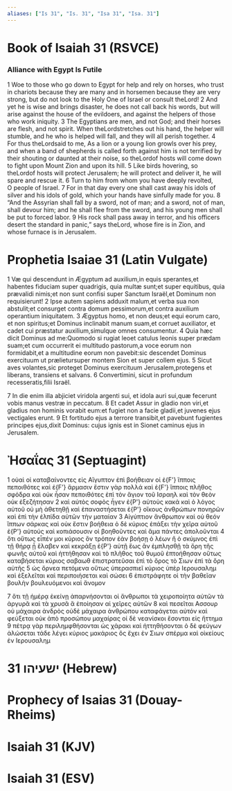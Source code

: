 ```yaml
---
aliases: ["Is 31", "Is. 31", "Isa 31", "Isa. 31"]
---
```



# Book of Isaiah 31 (RSVCE)

### Alliance with Egypt Is Futile
1 Woe to those who go down to Egypt for help and rely on horses, who trust in chariots because they are many and in horsemen because they are very strong, but do not look to the Holy One of Israel or consult theLord!
2 And yet he is wise and brings disaster, he does not call back his words, but will arise against the house of the evildoers, and against the helpers of those who work iniquity.
3 The Egyptians are men, and not God; and their horses are flesh, and not spirit. When theLordstretches out his hand, the helper will stumble, and he who is helped will fall, and they will all perish together.
4 For thus theLordsaid to me, As a lion or a young lion growls over his prey, and when a band of shepherds is called forth against him is not terrified by their shouting or daunted at their noise, so theLordof hosts will come down to fight upon Mount Zion and upon its hill.
5 Like birds hovering, so theLordof hosts will protect Jerusalem; he will protect and deliver it, he will spare and rescue it.
6 Turn to him from whom you have deeply revolted, O people of Israel.
7 For in that day every one shall cast away his idols of silver and his idols of gold, which your hands have sinfully made for you.
8 “And the Assyrian shall fall by a sword, not of man; and a sword, not of man, shall devour him; and he shall flee from the sword, and his young men shall be put to forced labor.
9 His rock shall pass away in terror, and his officers desert the standard in panic,” says theLord, whose fire is in Zion, and whose furnace is in Jerusalem.


# Prophetia Isaiae 31 (Latin Vulgate)

1 Væ qui descendunt in Ægyptum ad auxilium,in equis sperantes,et habentes fiduciam super quadrigis, quia multæ sunt;et super equitibus, quia prævalidi nimis;et non sunt confisi super Sanctum Israël,et Dominum non requisierunt!
2 Ipse autem sapiens adduxit malum,et verba sua non abstulit;et consurget contra domum pessimorum,et contra auxilium operantium iniquitatem.
3 Ægyptus homo, et non deus;et equi eorum caro, et non spiritus;et Dominus inclinabit manum suam,et corruet auxiliator, et cadet cui præstatur auxilium,simulque omnes consumentur.
4 Quia hæc dicit Dominus ad me:Quomodo si rugiat leoet catulus leonis super prædam suam;et cum occurrerit ei multitudo pastorum,a voce eorum non formidabit,et a multitudine eorum non pavebit:sic descendet Dominus exercituum ut prælietursuper montem Sion et super collem ejus.
5 Sicut aves volantes,sic proteget Dominus exercituum Jerusalem,protegens et liberans, transiens et salvans.
6 Convertimini, sicut in profundum recesseratis,filii Israël.

7 In die enim illa abjiciet viridola argenti sui, et idola auri sui,quæ fecerunt vobis manus vestræ in peccatum.
8 Et cadet Assur in gladio non viri,et gladius non hominis vorabit eum:et fugiet non a facie gladii,et juvenes ejus vectigales erunt.
9 Et fortitudo ejus a terrore transibit,et pavebunt fugientes principes ejus,dixit Dominus: cujus ignis est in Sionet caminus ejus in Jerusalem.


# Ἠσαΐας 31 (Septuagint)

1 οὐαὶ οἱ καταβαίνοντες εἰς Αἴγυπτον ἐπὶ βοήθειαν οἱ ἐ{F'} ἵπποις πεποιθότες καὶ ἐ{F'} ἅρμασιν ἔστιν γὰρ πολλά καὶ ἐ{F'} ἵπποις πλῆθος σφόδρα καὶ οὐκ ἦσαν πεποιθότες ἐπὶ τὸν ἅγιον τοῦ Ισραηλ καὶ τὸν θεὸν οὐκ ἐξεζήτησαν
2 καὶ αὐτὸς σοφὸς ἦγεν ἐ{P'} αὐτοὺς κακά καὶ ὁ λόγος αὐτοῦ οὐ μὴ ἀθετηθῇ καὶ ἐπαναστήσεται ἐ{P'} οἴκους ἀνθρώπων πονηρῶν καὶ ἐπὶ τὴν ἐλπίδα αὐτῶν τὴν ματαίαν
3 Αἰγύπτιον ἄνθρωπον καὶ οὐ θεόν ἵππων σάρκας καὶ οὐκ ἔστιν βοήθεια ὁ δὲ κύριος ἐπάξει τὴν χεῖρα αὐτοῦ ἐ{P'} αὐτούς καὶ κοπιάσουσιν οἱ βοηθοῦντες καὶ ἅμα πάντες ἀπολοῦνται
4 ὅτι οὕτως εἶπέν μοι κύριος ὃν τρόπον ἐὰν βοήσῃ ὁ λέων ἢ ὁ σκύμνος ἐπὶ τῇ θήρᾳ ᾗ ἔλαβεν καὶ κεκράξῃ ἐ{P'} αὐτῇ ἕως ἂν ἐμπλησθῇ τὰ ὄρη τῆς φωνῆς αὐτοῦ καὶ ἡττήθησαν καὶ τὸ πλῆθος τοῦ θυμοῦ ἐπτοήθησαν οὕτως καταβήσεται κύριος σαβαωθ ἐπιστρατεῦσαι ἐπὶ τὸ ὄρος τὸ Σιων ἐπὶ τὰ ὄρη αὐτῆς
5 ὡς ὄρνεα πετόμενα οὕτως ὑπερασπιεῖ κύριος ὑπὲρ Ιερουσαλημ καὶ ἐξελεῖται καὶ περιποιήσεται καὶ σώσει
6 ἐπιστράφητε οἱ τὴν βαθεῖαν βουλὴν βουλευόμενοι καὶ ἄνομον

7 ὅτι τῇ ἡμέρᾳ ἐκείνῃ ἀπαρνήσονται οἱ ἄνθρωποι τὰ χειροποίητα αὐτῶν τὰ ἀργυρᾶ καὶ τὰ χρυσᾶ ἃ ἐποίησαν αἱ χεῖρες αὐτῶν
8 καὶ πεσεῖται Ασσουρ οὐ μάχαιρα ἀνδρὸς οὐδὲ μάχαιρα ἀνθρώπου καταφάγεται αὐτόν καὶ φεύξεται οὐκ ἀπὸ προσώπου μαχαίρας οἱ δὲ νεανίσκοι ἔσονται εἰς ἥττημα
9 πέτρᾳ γὰρ περιλημφθήσονται ὡς χάρακι καὶ ἡττηθήσονται ὁ δὲ φεύγων ἁλώσεται τάδε λέγει κύριος μακάριος ὃς ἔχει ἐν Σιων σπέρμα καὶ οἰκείους ἐν Ιερουσαλημ


# 31 ישעיהו (Hebrew)


# Prophecy of Isaias 31 (Douay-Rheims)


# Isaiah 31 (KJV)


# Isaiah 31 (ESV)

